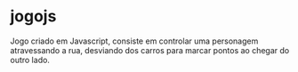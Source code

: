 # jogojs

Jogo criado em Javascript, consiste em controlar uma personagem atravessando a rua, desviando dos carros para marcar pontos ao chegar do outro lado.
